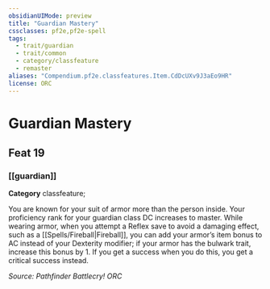 ```yaml
---
obsidianUIMode: preview
title: "Guardian Mastery"
cssclasses: pf2e,pf2e-spell
tags:
  - trait/guardian
  - trait/common
  - category/classfeature
  - remaster
aliases: "Compendium.pf2e.classfeatures.Item.CdDcUXv9J3aEo9HR"
license: ORC
---
```

# Guardian Mastery
## Feat 19
### [[guardian]]

**Category** classfeature; 




You are known for your suit of armor more than the person inside. Your proficiency rank for your guardian class DC increases to master. While wearing armor, when you attempt a Reflex save to avoid a damaging effect, such as a [[Spells/Fireball|Fireball]], you can add your armor’s item bonus to AC instead of your Dexterity modifier; if your armor has the bulwark trait, increase this bonus by 1. If you get a success when you do this, you get a critical success instead.

*Source: Pathfinder Battlecry!*
*ORC*